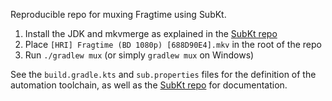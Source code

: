 Reproducible repo for muxing Fragtime using SubKt.

1. Install the JDK and mkvmerge as explained in the [SubKt repo](https://github.com/Myaamori/subkt/#quickstart-guide)
2. Place `[HRI] Fragtime (BD 1080p) [688D90E4].mkv` in the root of the repo
3. Run `./gradlew mux` (or simply `gradlew mux` on Windows)

See the `build.gradle.kts` and `sub.properties` files for the definition of the automation toolchain, as well as the [SubKt repo](https://github.com/Myaamori/subkt) for documentation.

